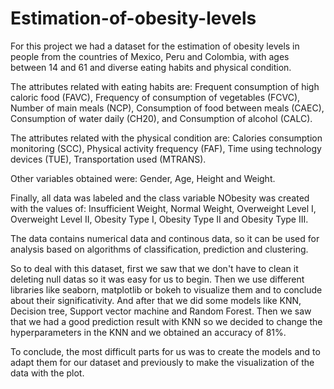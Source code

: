 # Estimation-of-obesity-levels

For this project we had a dataset for the estimation of obesity levels in people from the countries of Mexico,
Peru and Colombia, with ages between 14 and 61 and diverse eating habits and physical condition.

The attributes related with eating habits are: Frequent consumption of high caloric food (FAVC), Frequency of consumption of vegetables
(FCVC), Number of main meals (NCP), Consumption of food between meals (CAEC), Consumption of
water daily (CH20), and Consumption of alcohol (CALC). 

The attributes related with the physical condition are: Calories consumption monitoring (SCC), Physical activity frequency (FAF), Time using
technology devices (TUE), Transportation used (MTRANS).

Other variables obtained were: Gender, Age, Height and Weight.

Finally, all data was labeled and the class variable NObesity was created with the values of: 
Insufficient Weight, Normal Weight, Overweight Level I, Overweight Level II, Obesity Type I,
Obesity Type II and Obesity Type III. 

The data contains numerical data and continous data, so it can be used for analysis based
on algorithms of classification, prediction and clustering.

So to deal with this dataset, first we saw that we don't have to clean it deleting null datas so it was easy for us to begin.
Then we use different libraries like seaborn, matplotlib or bokeh to visualize them and to conclude about their significativity.
And after that we did some models like KNN, Decision tree, Support vector machine and Random Forest.
Then we saw that we had a good prediction result with KNN so we decided to change the hyperparameters in the KNN and we obtained an accuracy of 81%.

To conclude, the most difficult parts for us was to create the models and to adapt them for our dataset and previously to make the visualization of the data with the plot.
